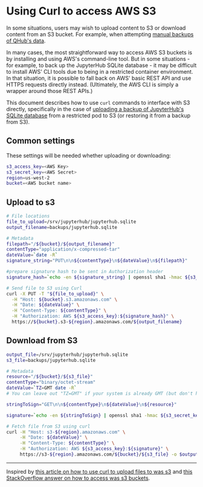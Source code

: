 # Using Curl to access AWS S3

In some situations, users may wish to upload content to S3 or download content from an S3 bucket. For example, when
attempting [manual backups of QHub's data](./backup.md).

In many cases, the most straightforward way to access AWS S3 buckets is by installing and using AWS's command-line tool.
But in some situations - for example, to back up the JupyterHub SQLite database - it may be difficult to install AWS'
CLI tools due to being in a restricted container environment. In that situation, it is possible to fall back on AWS'
basic REST API and use HTTPS requests directly instead. (Ultimately, the AWS CLI is simply a wrapper around those REST
APIs.)

This document describes how to use `curl` commands to interface with S3 directly, specifically in the case of
[uploading a backup of JupyterHub's SQLite database](./backup.md) from a restricted pod to S3 (or restoring it from a
backup from S3).

## Common settings

These settings will be needed whether uploading or downloading:

```bash
s3_access_key=<AWS Key>
s3_secret_key=<AWS Secret>
region=us-west-2
bucket=<AWS bucket name>
```

## Upload to s3

```bash
# File locations
file_to_upload=/srv/jupyterhub/jupyterhub.sqlite
output_filename=backups/jupyterhub.sqlite

# Metadata
filepath="/${bucket}/${output_filename}"
contentType="application/x-compressed-tar"
dateValue=`date -R`
signature_string="PUT\n\n${contentType}\n${dateValue}\n${filepath}"

#prepare signature hash to be sent in Authorization header
signature_hash=`echo -en ${signature_string} | openssl sha1 -hmac ${s3_secret_key} -binary | base64`

# Send file to S3 using Curl
curl -X PUT -T "${file_to_upload}" \
  -H "Host: ${bucket}.s3.amazonaws.com" \
  -H "Date: ${dateValue}" \
  -H "Content-Type: ${contentType}" \
  -H "Authorization: AWS ${s3_access_key}:${signature_hash}" \
  https://${bucket}.s3-${region}.amazonaws.com/${output_filename}
```

## Download from S3

```bash
output_file=/srv/jupyterhub/jupyterhub.sqlite
s3_file=backups/jupyterhub.sqlite

# Metadata
resource="/${bucket}/${s3_file}"
contentType="binary/octet-stream"
dateValue=`TZ=GMT date -R`
# You can leave out "TZ=GMT" if your system is already GMT (but don't have to)

stringToSign="GET\n\n${contentType}\n${dateValue}\n${resource}"

signature=`echo -en ${stringToSign} | openssl sha1 -hmac ${s3_secret_key} -binary | base64`

# Fetch file from S3 using curl
curl -H "Host: s3-${region}.amazonaws.com" \
     -H "Date: ${dateValue}" \
     -H "Content-Type: ${contentType}" \
     -H "Authorization: AWS ${s3_access_key}:${signature}" \
     https://s3-${region}.amazonaws.com/${bucket}/${s3_file} -o $output_file
```

______________________________________________________________________

Inspired by
[this article on how to use curl to upload files to was s3](https://www.gyanblog.com/aws/how-upload-aws-s3-curl/) and
[this StackOverflow answer on how to access was s3 buckets](https://stackoverflow.com/a/57516606/2792760).
